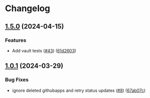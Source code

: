 # Changelog

## [1.5.0](https://github.com/samirtahir91/github-app-operator/compare/v1.4.2...v1.5.0) (2024-04-15)


### Features

* Add vault tests ([#43](https://github.com/samirtahir91/github-app-operator/issues/43)) ([61d2603](https://github.com/samirtahir91/github-app-operator/commit/61d2603dec29cf03ea5026bf0b5d24d29ec9006d))

## [1.0.1](https://github.com/samirtahir91/github-app-operator/compare/v1.0.0...v1.0.1) (2024-03-29)


### Bug Fixes

* ignore deleted githubapps and retry status updates ([#8](https://github.com/samirtahir91/github-app-operator/issues/8)) ([67ab07c](https://github.com/samirtahir91/github-app-operator/commit/67ab07c4ce48e3acd19847cce995d07d436bb45e))
